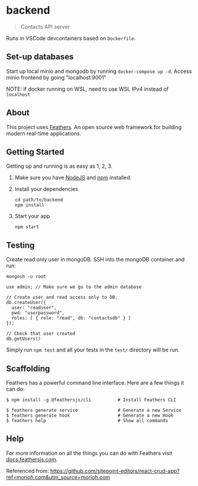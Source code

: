 # backend

> Contacts API server

Runs in VSCode devcontainers based on `Dockerfile`.

## Set-up databases
Start up local minio and mongodb by running `docker-compose up -d`. Access minio frontend by going "localhost:9001"

NOTE: If docker running on WSL, need to use WSL IPv4 instead of `localhost`

## About

This project uses [Feathers](http://feathersjs.com). An open source web framework for building modern real-time applications.

## Getting Started

Getting up and running is as easy as 1, 2, 3.

1. Make sure you have [NodeJS](https://nodejs.org/) and [npm](https://www.npmjs.com/) installed.
2. Install your dependencies

    ```
    cd path/to/backend
    npm install
    ```

3. Start your app

    ```
    npm start
    ```

## Testing

Create read only user in mongoDB. SSH into the mongoDB container and run:
```
mongosh -u root

use admin; // Make sure we go to the admin database 

// Create user and read access only to DB. 
db.createUser({ 
  user: "readuser", 
  pwd: "userpassword",
  roles: [ { role: "read", db: "contactsdb" } ] 
});

// Check that user created
db.getUsers()
```

Simply run `npm test` and all your tests in the `test/` directory will be run.



## Scaffolding

Feathers has a powerful command line interface. Here are a few things it can do:

```
$ npm install -g @feathersjs/cli          # Install Feathers CLI

$ feathers generate service               # Generate a new Service
$ feathers generate hook                  # Generate a new Hook
$ feathers help                           # Show all commands
```

## Help

For more information on all the things you can do with Feathers visit [docs.feathersjs.com](http://docs.feathersjs.com).


Referenced from: https://github.com/sitepoint-editors/react-crud-app?ref=morioh.com&utm_source=morioh.com